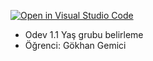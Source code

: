 [![Open in Visual Studio Code](https://classroom.github.com/assets/open-in-vscode-f059dc9a6f8d3a56e377f745f24479a46679e63a5d9fe6f495e02850cd0d8118.svg)](https://classroom.github.com/online_ide?assignment_repo_id=5413737&assignment_repo_type=AssignmentRepo)

* Odev 1.1 Yaş grubu belirleme
* Öğrenci: Gökhan Gemici
